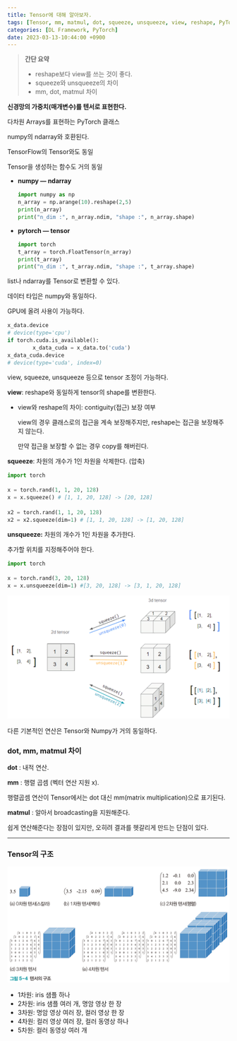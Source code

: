 ```yaml
---
title: Tensor에 대해 알아보자.
tags: [Tensor, mm, matmul, dot, squeeze, unsqueeze, view, reshape, PyTorch]
categories: [DL Framework, PyTorch]
date: 2023-03-13-10:44:00 +0900
---
```

> **간단 요약**
> 
> - reshape보다 view를 쓰는 것이 좋다.
> - squeeze와 unsqueeze의 차이
> - mm, dot, matmul 차이

**신경망의 가중치(매개변수)를 텐서로 표현한다.**

다차원 Arrays를 표현하는 PyTorch 클래스

numpy의 ndarray와 호환된다.

TensorFlow의 Tensor와도 동일

Tensor을 생성하는 함수도 거의 동일

- **numpy — ndarray**
    
    ```python
    import numpy as np
    n_array = np.arange(10).reshape(2,5)
    print(n_array)
    print("n_dim :", n_array.ndim, "shape :", n_array.shape)
    ```
    
- **pytorch — tensor**
    
    ```python
    import torch
    t_array = torch.FloatTensor(n_array)
    print(t_array)
    print("n_dim :", t_array.ndim, "shape :", t_array.shape)
    ```
    

list나 ndarray를 Tensor로 변환할 수 있다.

데이터 타입은 numpy와 동일하다.

GPU에 올려 사용이 가능하다.

```python
x_data.device
# device(type='cpu')
if torch.cuda.is_available():
		x_data_cuda = x_data.to('cuda')
x_data_cuda.device
# device(type='cuda', index=0)
```

view, squeeze, unsqueeze 등으로 tensor 조정이 가능하다.

**view**: reshape와 동일하게 tensor의 shape를 변환한다.

- view와 reshape의 차이: contiguity(접근) 보장 여부
    
    view의 경우 클래스로의 접근을 계속 보장해주지만, reshape는 접근을 보장해주지 않는다.
    
    만약 접근을 보장할 수 없는 경우 copy를 해버린다.
    

**squeeze**: 차원의 개수가 1인 차원을 삭제한다. (압축)

```python
import torch

x = torch.rand(1, 1, 20, 128)
x = x.squeeze() # [1, 1, 20, 128] -> [20, 128]

x2 = torch.rand(1, 1, 20, 128)
x2 = x2.squeeze(dim=1) # [1, 1, 20, 128] -> [1, 20, 128]
```

**unsqueeze:** 차원의 개수가 1인 차원을 추가한다.

추가할 위치를 지정해주어야 한다.

```python
import torch

x = torch.rand(3, 20, 128)
x = x.unsqueeze(dim=1) #[3, 20, 128] -> [3, 1, 20, 128]
```

![tensor](/assets/post_imgs/tensor.png)

다른 기본적인 연산은 Tensor와 Numpy가 거의 동일하다.

### dot, mm, matmul 차이

**dot** : 내적 연산.

**mm** : 행렬 곱셈 (벡터 연산 지원 x).

행렬곱셈 연산이 Tensor에서는 dot 대신 mm(matrix multiplication)으로 표기된다.

**matmul** : 알아서 broadcasting을 지원해준다.

쉽게 연산해준다는 장점이 있지만, 오히려 결과를 헷갈리게 만드는 단점이 있다.

---

### Tensor의 구조

![tensor](/assets/post_imgs/tensor1.png)

- 1차원: iris 샘플 하나
- 2차원: iris 샘플 여러 개, 명암 영상 한 장
- 3차원: 명암 영상 여러 장, 컬러 영상 한 장
- 4차원: 컬러 영상 여러 장, 컬러 동영상 하나
- 5차원: 컬러 동영상 여러 개